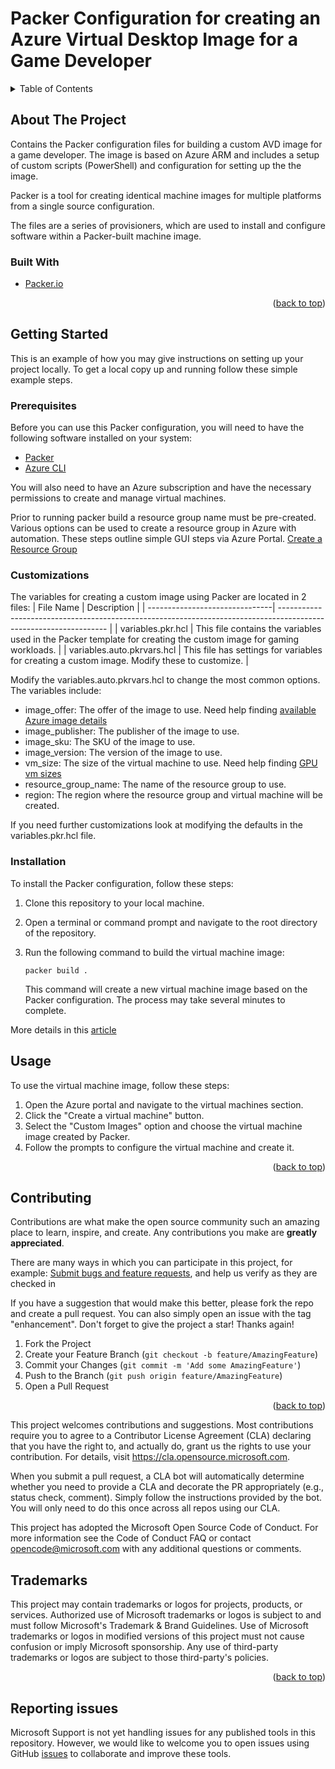 # Packer Configuration for creating an Azure Virtual Desktop Image for a Game Developer
<!-- TABLE OF CONTENTS -->
<details>
  <summary>Table of Contents</summary>
  <ol>
    <li>
      <a href="#about-the-project">About The Project</a>
      <ul>
        <li><a href="#built-with">Built With</a></li>
      </ul>
    </li>
    <li>
      <a href="#getting-started">Getting Started</a>
      <ul>
        <li><a href="#prerequisites">Prerequisites</a></li>
        <li><a href="#installation">Installation</a></li>
      </ul>
    </li>
    <li><a href="#usage">Usage</a></li>
    <li><a href="#contributing">Contributing</a></li>
    <li><a href="#Trademarks">Trademarks</a></li>
    <li><a href="#Reportingissues">Reporting issues</a></li>
  </ol>
</details>



<!-- ABOUT THE PROJECT -->
## About The Project

Contains the Packer configuration files for building a custom AVD image for a game developer. The image is based on Azure ARM and includes a setup of custom scripts (PowerShell) and configuration for setting up the the image.

Packer is a tool for creating identical machine images for multiple platforms from a single source configuration.

The files are a series of provisioners, which are used to install and configure software within a Packer-built machine image.

### Built With

* [Packer.io](Packer-url)
<p align="right">(<a href="#readme-top">back to top</a>)</p>


<!-- GETTING STARTED -->
## Getting Started

This is an example of how you may give instructions on setting up your project locally.
To get a local copy up and running follow these simple example steps.

### Prerequisites

Before you can use this Packer configuration, you will need to have the following software installed on your system:

- [Packer](https://www.packer.io/)
- [Azure CLI](https://docs.microsoft.com/en-us/cli/azure/install-azure-cli)

You will also need to have an Azure subscription and have the necessary permissions to create and manage virtual machines.

Prior to running packer build a resource group name must be pre-created. Various options can be used to create a resource group in Azure with automation. These steps outline simple GUI steps via Azure Portal. [Create a Resource Group][rg]

### Customizations

The variables for creating a custom image using Packer are located in 2 files:
| File Name                      | Description                                                                                                       |
| -------------------------------| ----------------------------------------------------------------------------------------------------------------- |
| variables.pkr.hcl              | This file contains the variables used in the Packer template for creating the custom image for gaming workloads.  |
| variables.auto.pkrvars.hcl     | This file has settings for variables for creating a custom image. Modify these to customize.                      |

Modify the variables.auto.pkrvars.hcl to change the most common options.
The variables include:
- image_offer: The offer of the image to use. Need help finding [available Azure image details](https://learn.microsoft.com/en-us/azure/virtual-machines/windows/cli-ps-findimage#list-images) 
- image_publisher: The publisher of the image to use.
- image_sku: The SKU of the image to use.
- image_version: The version of the image to use.
- vm_size: The size of the virtual machine to use. Need help finding [GPU vm sizes](https://learn.microsoft.com/en-us/azure/virtual-machines/sizes-gpu) 
- resource_group_name: The name of the resource group to use.
- region: The region where the resource group and virtual machine will be created.

If you need further customizations look at modifying the defaults in the variables.pkr.hcl file.

### Installation

To install the Packer configuration, follow these steps:

1. Clone this repository to your local machine.
2. Open a terminal or command prompt and navigate to the root directory of the repository.
3. Run the following command to build the virtual machine image:

   ```
   packer build .
   ```

   This command will create a new virtual machine image based on the Packer configuration. The process may take several minutes to complete.

More details in this [article](https://learn.microsoft.com/en-us/azure/virtual-machines/windows/build-image-with-packer)

<!-- USAGE EXAMPLES -->
## Usage

To use the virtual machine image, follow these steps:

1. Open the Azure portal and navigate to the virtual machines section.
2. Click the "Create a virtual machine" button.
3. Select the "Custom Images" option and choose the virtual machine image created by Packer.
4. Follow the prompts to configure the virtual machine and create it.

<p align="right">(<a href="#readme-top">back to top</a>)</p>



<!-- CONTRIBUTING -->
## Contributing

Contributions are what make the open source community such an amazing place to learn, inspire, and create. Any contributions you make are **greatly appreciated**.

There are many ways in which you can participate in this project, for example:
[Submit bugs and feature requests](https://github.com/Azure/avdaccelerator/issues), and help us verify as they are checked in

If you have a suggestion that would make this better, please fork the repo and create a pull request. You can also simply open an issue with the tag "enhancement".
Don't forget to give the project a star! Thanks again!

1. Fork the Project
2. Create your Feature Branch (`git checkout -b feature/AmazingFeature`)
3. Commit your Changes (`git commit -m 'Add some AmazingFeature'`)
4. Push to the Branch (`git push origin feature/AmazingFeature`)
5. Open a Pull Request

<p align="right">(<a href="#readme-top">back to top</a>)</p>

This project welcomes contributions and suggestions. Most contributions require you to agree to a Contributor License Agreement (CLA) declaring that you have the right to, and actually do, grant us the rights to use your contribution. For details, visit https://cla.opensource.microsoft.com.

When you submit a pull request, a CLA bot will automatically determine whether you need to provide a CLA and decorate the PR appropriately (e.g., status check, comment). Simply follow the instructions provided by the bot. You will only need to do this once across all repos using our CLA.

This project has adopted the Microsoft Open Source Code of Conduct. For more information see the Code of Conduct FAQ or contact opencode@microsoft.com with any additional questions or comments.

<!-- LICENSE -->
## Trademarks

This project may contain trademarks or logos for projects, products, or services. Authorized use of Microsoft trademarks or logos is subject to and must follow Microsoft's Trademark & Brand Guidelines. Use of Microsoft trademarks or logos in modified versions of this project must not cause confusion or imply Microsoft sponsorship. Any use of third-party trademarks or logos are subject to those third-party's policies.

<p align="right">(<a href="#readme-top">back to top</a>)</p>

## Reporting issues
Microsoft Support is not yet handling issues for any published tools in this repository. However, we would like to welcome you to open issues using GitHub [issues](https://github.com/Azure/avdaccelerator/issues) to collaborate and improve these tools.

<!-- MARKDOWN LINKS & IMAGES -->
<!-- https://www.markdownguide.org/basic-syntax/#reference-style-links -->
[Packer.io]: https://www.packer.io
[def]: https://learn.microsoft.com/en-us/azure/azure-resource-manager/management/manage-resource-groups-portal#create-resource-groups
[rg]: https://learn.microsoft.com/en-us/azure/azure-resource-manager/management/manage-resource-groups-portal#create-resource-groups


